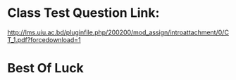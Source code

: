# Class Test Question Link: 
http://lms.uiu.ac.bd/pluginfile.php/200200/mod_assign/introattachment/0/CT_1.pdf?forcedownload=1 
# Best Of Luck
